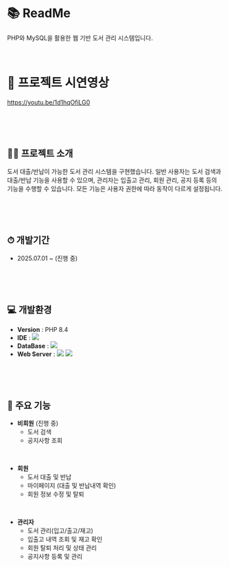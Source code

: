 # 📚 ReadMe
PHP와 MySQL을 활용한 웹 기반 도서 관리 시스템입니다.
<br><br><br>

# 🎥 프로젝트 시연영상
 https://youtu.be/1d1hqOfiLG0

<br><br><br>

## 👨‍🏫 프로젝트 소개
도서 대출/반납이 가능한 도서 관리 시스템을 구현했습니다.
일반 사용자는 도서 검색과 대출/반납 기능을 사용할 수 있으며,
관리자는 입출고 관리, 회원 관리, 공지 등록 등의 기능을 수행할 수 있습니다.
모든 기능은 사용자 권한에 따라 동작이 다르게 설정됩니다.

<br><br><br>



## ⏱ 개발기간
- 2025.07.01 ~ (진행 중)

<br><br><br>



## 💻 개발환경
- **Version** : PHP 8.4
- **IDE** : <img src="https://img.shields.io/badge/vscode-1e97e8?style=for-the-badge&logo=vscode&logoColor=white"/>
- **DataBase** : <img src="https://img.shields.io/badge/mysql-4479A1?style=for-the-badge&logo=mysql&logoColor=white">
- **Web Server** : <img src="https://img.shields.io/badge/apache-D22128?style=for-the-badge&logo=apache&logoColor=white"> <img src="https://img.shields.io/badge/xampp-FB7A24?style=for-the-badge&logo=xampp&logoColor=white">

<br><br><br>



## 📌 주요 기능
- **비회원** (진행 중)
  - 도서 검색 
  - 공지사항 조회
    
 <br>
 
- **회원**
  - 도서 대출 및 반납
  - 마이페이지 (대출 및 반납내역 확인)
  - 회원 정보 수정 및 탈퇴

<br>

- **관리자**
  - 도서 관리(입고/출고/재고)
  - 입출고 내역 조회 및 재고 확인
  - 회원 탈퇴 처리 및 상태 관리
  - 공지사항 등록 및 관리




